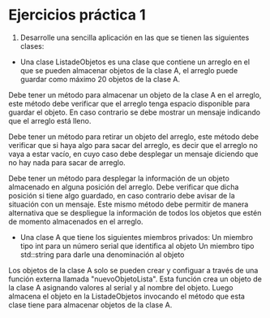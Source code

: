 # Ejercicios práctica 1

1. Desarrolle una sencilla aplicación en las que se tienen las siguientes clases:

* Una clase ListadeObjetos es una clase que contiene un arreglo en el que se pueden almacenar objetos de la clase A, el arreglo puede guardar como
máximo 20 objetos de la clase A. 

Debe tener un método para almacenar un objeto de la clase A en el arreglo, este método debe verificar que el arreglo
tenga espacio disponible para guardar el objeto. En caso contrario se debe mostrar un mensaje indicando que el arreglo está lleno.

Debe tener un método para retirar un objeto del arreglo, este método debe verificar que si haya algo para sacar del arreglo, es decir que el arreglo
no vaya a estar vacío, en cuyo caso debe desplegar un mensaje diciendo que no hay nada para sacar de arreglo.

Debe tener un método para desplegar la información de un objeto almacenado en alguna posición del arreglo. Debe verificar que dicha posición si
tiene algo guardado, en caso contrario debe avisar de la situación con un mensaje. Este mismo método debe permitir de manera alternativa que se despliegue la información
de todos los objetos que estén de momento almacenados en el arreglo.

* Una clase A que tiene los siguientes miembros privados:
Un miembro tipo int para un número serial que identifica al objeto
Un miembro tipo std::string para darle una denominación al objeto

Los objetos de la clase A solo se pueden crear y configuar a través de una función externa llamada "nuevoObjetoLista". Esta función crea un 
objeto de la clase A asignando valores al serial y al nombre del objeto. Luego almacena el objeto en la ListadeObjetos invocando el método
que esta clase tiene para almacenar objetos de la clase A.
